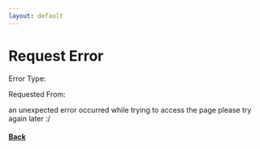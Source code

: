 ```yaml
---
layout: default
---
```


# Request Error

<p>Error Type:</p>
<p id="code"></p>

<p>Requested From:</p>
<p id="from"></p>

<p>an unexpected error occurred while trying to access the page please try again later :/</p>

<h4><a id="back_button" href=".">Back</a></h4>

<script>
    const queryString = window.location.search;
    const urlParams = new URLSearchParams(queryString);
    const back_button = document.getElementById("back_button")

    const code = urlParams.get('code')
    const from = urlParams.get('from')

    document.getElementById("code").innerHTML = code;
    document.getElementById("from").innerHTML = from;

    if (code == null) {
        alert("error: Code calling null value")
        window.location.href = "."
    } else if (code == "") {
        alert("error: The param 'code' no have success")
        window.location.href = "."
    }
    
    if (from !=  null) {
        back_button.href = from;
    } else {
        document.getElementById("from").innerHTML = "N/A";
        back_button.href = ".";
    };
</script>
